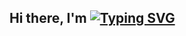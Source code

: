 ## Hi there, I'm [![Typing SVG](https://readme-typing-svg.demolab.com?font=helvetica&size=26&pause=1000&vCenter=true&random=false&height=26&lines=Nietzchan+Jake)](https://git.io/typing-svg)
<!--
**JakeNLelis/JakeNLelis** is a ✨ _special_ ✨ repository because its `README.md` (this file) appears on your GitHub profile.

Here are some ideas to get you started:

- 🔭 I’m currently working on ...
- 🌱 I’m currently learning ...
- 👯 I’m looking to collaborate on ...
- 🤔 I’m looking for help with ...
- 💬 Ask me about ...
- 📫 How to reach me: ...
- 😄 Pronouns: ...
- ⚡ Fun fact: ...
-->

